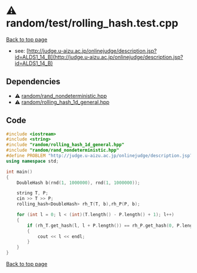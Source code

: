<!-- mathjax config similar to math.stackexchange -->
<script type="text/javascript" async
  src="https://cdnjs.cloudflare.com/ajax/libs/mathjax/2.7.5/MathJax.js?config=TeX-MML-AM_CHTML">
</script>
<script type="text/x-mathjax-config">
  MathJax.Hub.Config({
    TeX: { equationNumbers: { autoNumber: "AMS" }},
    tex2jax: {
      inlineMath: [ ['$','$'] ],
      processEscapes: true
    },
    "HTML-CSS": { matchFontHeight: false },
    displayAlign: "left",
    displayIndent: "2em"
  });
</script>

<script type="text/javascript" src="https://cdnjs.cloudflare.com/ajax/libs/jquery/3.4.1/jquery.min.js"></script>
<script src="https://cdn.jsdelivr.net/npm/jquery-balloon-js@1.1.2/jquery.balloon.min.js" integrity="sha256-ZEYs9VrgAeNuPvs15E39OsyOJaIkXEEt10fzxJ20+2I=" crossorigin="anonymous"></script>
<script type="text/javascript" src="../../../assets/js/copy-button.js"></script>
<link rel="stylesheet" href="../../../assets/css/copy-button.css" />


# :warning: random/test/rolling_hash.test.cpp


[Back to top page](../../../index.html)

* see: [http://judge.u-aizu.ac.jp/onlinejudge/description.jsp?id=ALDS1_14_B](http://judge.u-aizu.ac.jp/onlinejudge/description.jsp?id=ALDS1_14_B)


## Dependencies
* :warning: [random/rand_nondeterministic.hpp](../../../library/random/rand_nondeterministic.hpp.html)
* :warning: [random/rolling_hash_1d_general.hpp](../../../library/random/rolling_hash_1d_general.hpp.html)


## Code
```cpp
#include <iostream>
#include <string>
#include "random/rolling_hash_1d_general.hpp"
#include "random/rand_nondeterministic.hpp"
#define PROBLEM "http://judge.u-aizu.ac.jp/onlinejudge/description.jsp?id=ALDS1_14_B"
using namespace std;

int main()
{
    DoubleHash b(rnd(1, 1000000), rnd(1, 1000000));

    string T, P;
    cin >> T >> P;
    rolling_hash<DoubleHash> rh_T(T, b),rh_P(P, b);

    for (int l = 0; l < (int)(T.length() - P.length() + 1); l++)
    {
        if (rh_T.get_hash(l, l + P.length()) == rh_P.get_hash(0, P.length()))
        {
            cout << l << endl;
        }
    }
}

```

[Back to top page](../../../index.html)

